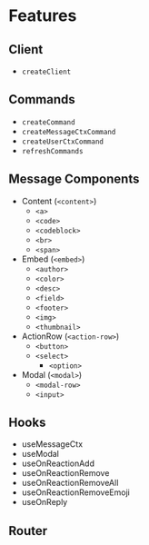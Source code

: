# Features

## Client

- `createClient`

## Commands
- `createCommand`
- `createMessageCtxCommand`
- `createUserCtxCommand`
- `refreshCommands`

## Message Components
- Content (`<content>`)
    - `<a>`
    - `<code>`
    - `<codeblock>`
    - `<br>`
    - `<span>`
- Embed (`<embed>`)
    - `<author>`
    - `<color>`
    - `<desc>`
    - `<field>`
    - `<footer>`
    - `<img>`
    - `<thumbnail>`
- ActionRow (`<action-row>`)
    - `<button>`
    - `<select>`
        - `<option>`
- Modal (`<modal>`)
    - `<modal-row>`
    - `<input>`

## Hooks

- useMessageCtx
- useModal
- useOnReactionAdd
- useOnReactionRemove
- useOnReactionRemoveAll
- useOnReactionRemoveEmoji
- useOnReply

## Router